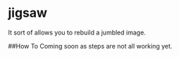 # jigsaw
It sort of allows you to rebuild a jumbled image.

##How To
Coming soon as steps are not all working yet.

